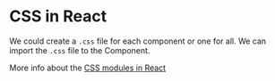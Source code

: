 # CSS in React

We could create a `.css` file for each component or one for all.
We can import the `.css` file to the Component.

More info about the [CSS modules in React](https://blog.pusher.com/css-modules-react/)
